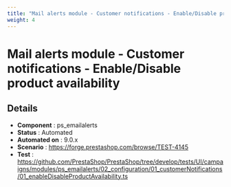 ```yaml
---
title: "Mail alerts module - Customer notifications - Enable/Disable product availability"
weight: 4
---
```


# Mail alerts module - Customer notifications - Enable/Disable product availability
## Details
* **Component** : ps_emailalerts
* **Status** : Automated
* **Automated on** : 9.0.x
* **Scenario** : https://forge.prestashop.com/browse/TEST-4145
* **Test** : https://github.com/PrestaShop/PrestaShop/tree/develop/tests/UI/campaigns/modules/ps_emailalerts/02_configuration/01_customerNotifications/01_enableDisableProductAvailability.ts

